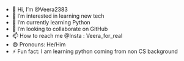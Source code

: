 - 👋 Hi, I’m @Veera2383
- 👀 I’m interested in learning new tech
- 🌱 I’m currently learning Python
- 💞️ I’m looking to collaborate on GitHub
- 📫 How to reach me @Insta : Veera_for_real
- 😄 Pronouns: He/Him
- ⚡ Fun fact: I am learning python coming from non CS background

<!---
Veera2383/Veera2383 is a ✨ special ✨ repository because its `README.md` (this file) appears on your GitHub profile.
You can click the Preview link to take a look at your changes.
--->
